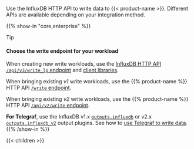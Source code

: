 Use the InfluxDB HTTP API to write data to {{< product-name >}}.
Different APIs are available depending on your integration method.

{{% show-in "core,enterprise" %}}
> [!Tip]
> #### Choose the write endpoint for your workload
> 
> When creating new write workloads, use the
> [InfluxDB HTTP API `/api/v3/write_lp` endpoint](influxdb3/version/write-data/http-api/v3-write-lp/)
> and [client libraries](/influxdb3/version/write-data/client-libraries/).
>
> When bringing existing _v1_ write workloads, use the {{% product-name %}}
> HTTP API [`/write` endpoint](/influxdb3/core/api/v3/#operation/PostV1Write).
>
> When bringing existing _v2_ write workloads, use the {{% product-name %}}
> HTTP API [`/api/v2/write` endpoint]([/influxdb3/version/api/v3/#operation/PostV1Write](/influxdb3/version/api/v3/#operation/PostV2Write)).
>
> **For Telegraf**, use the InfluxDB v1.x [`outputs.influxdb`](https://github.com/influxdata/telegraf/blob/master/plugins/outputs/influxdb/README.md) or v2.x [`outputs.influxdb_v2`](https://github.com/influxdata/telegraf/blob/master/plugins/outputs/influxdb_v2/README.md) output plugins.
> See how to [use Telegraf to write data](/influxdb3/version/write-data/use-telegraf/).
{{% /show-in %}}

{{< children >}}
